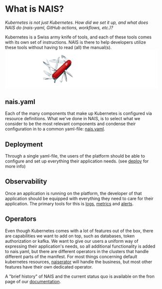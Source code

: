 # What is NAIS?

_Kubernetes is not just Kubernetes. How did we set it up, and what does NAIS do (nais-yaml, GitHub actions, workflows, etc.)?_

Kubernetes is a Swiss army knife of tools, and each of these tools comes with its own set of instructions.
NAIS is there to help developers utilize these tools without having to read (all) the manual(s).
![](../assets/nais_army_knife.png)

## nais.yaml

Each of the many components that make up Kubernetes is configured via resource definitions.
What we've done in NAIS, is to select what we consider to be the most relevant components and condense their configuration in to a common yaml-file: [nais.yaml](https://doc.nais.io/nais-application/example/).

## Deployment

Through a single yaml-file, the users of the platform should be able to configure and set up everything their application needs. (see [deploy](https://doc.nais.io/deployment/) for more info)

## Observability

Once an application is running on the platform, the developer of that application should be equipped with everything they need to care for their application.
The primary tools for this is [logs](https://doc.nais.io/observability/logs/), [metrics](https://doc.nais.io/observability/metrics/) and [alerts](https://doc.nais.io/observability/alerts/).

## Operators

Even though Kubernetes comes with a lot of features out of the box, there are capabilities we want to add on top, such as databases, token authorization or kafka.
We want to give our users a uniform way of expressing their application's needs, so all additional functionality is added to nais.yaml, but there are different operators in the clusters that handle different parts of the manifest.
For most things concerning default kubernetes resources, [naiserator](https://github.com/nais/naiserator) will handle the business, but most other features have their own dedicated operator.

A "brief history" of NAIS and the current status quo is available on the fron page of our [documentation](https://doc.nais.io).
